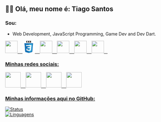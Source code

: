 ## :man_technologist:  Olá, meu nome é: Tiago Santos
### Sou:
 - Web Development, JavaScript Programming, Game Dev and Dev Dart.
 
<a href="https://developer.mozilla.org/pt-BR/docs/Web/HTML" target="blank"> <img src="https://www.vectorlogo.zone/logos/w3_html5/w3_html5-icon.svg" width="40" height="40"/>&nbsp; &nbsp;
<a href="https://www.w3schools.com/css/" target="_blank"> <img src="https://raw.githubusercontent.com/devicons/devicon/master/icons/css3/css3-original-wordmark.svg"  width="40" height="40"/>&nbsp; &nbsp;
<a href="https://developer.mozilla.org/pt-BR/docs/Web/JavaScript" target="blank"> <img src="https://upload.vectorlogo.zone/logos/javascript/images/239ec8a4-163e-4792-83b6-3f6d96911757.svg" width="40" height="40"/>&nbsp; &nbsp;
<a href="https://www.python.org/" target="_blank"> <img src="https://www.vectorlogo.zone/logos/python/python-icon.svg" width="40" height="40"/>&nbsp; &nbsp;
<a href="https://dart.dev" target="_blank"> <img src="https://www.vectorlogo.zone/logos/dartlang/dartlang-icon.svg" width="40" height="40"/>&nbsp; &nbsp;
<a href="https://flutter.dev" target="_blank"> <img src="https://www.vectorlogo.zone/logos/flutterio/flutterio-icon.svg"  width="40" height="40"/>&nbsp; &nbsp;


### Minhas redes sociais:

<a href = "https://www.linkedin.com/in/tiagops2/" target="_blank"><img src="https://www.vectorlogo.zone/logos/linkedin/linkedin-icon.svg"  width="50" height="50"/>&nbsp; &nbsp;
<a href = "https://github.com/TiagoPS2/" target="_blank"><img src="https://www.vectorlogo.zone/logos/github/github-tile.svg"  width="50" height="50"/>&nbsp; &nbsp;
<a href = "https://www.facebook.com/profile.php?id=100010771480455" target="_blank"> <img src="https://www.vectorlogo.zone/logos/facebook/facebook-official.svg"  width="50" height="50"/>&nbsp; &nbsp;
<a href = "https://www.instagram.com/tiagops.sw/" target="_blank"><img src="https://www.vectorlogo.zone/logos/instagram/instagram-icon.svg"  width="50" height="50"/> 
 
### Minhas informações aqui no GitHub:

![Status](https://github-readme-stats.vercel.app/api?username=TiagoPS2)</br>[![Linguagens](https://github-readme-stats.vercel.app/api/top-langs/?username=TiagoPS2&amp;layout=compact)](https://github.com/TiagoPS2)
